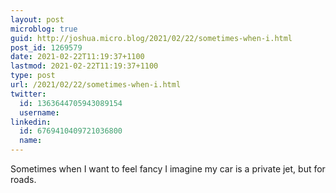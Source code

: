 ```yaml
---
layout: post
microblog: true
guid: http://joshua.micro.blog/2021/02/22/sometimes-when-i.html
post_id: 1269579
date: 2021-02-22T11:19:37+1100
lastmod: 2021-02-22T11:19:37+1100
type: post
url: /2021/02/22/sometimes-when-i.html
twitter:
  id: 1363644705943089154
  username: 
linkedin:
  id: 6769410409721036800
  name: 
---
```

Sometimes when I want to feel fancy I imagine my car is a private jet, but for roads.
